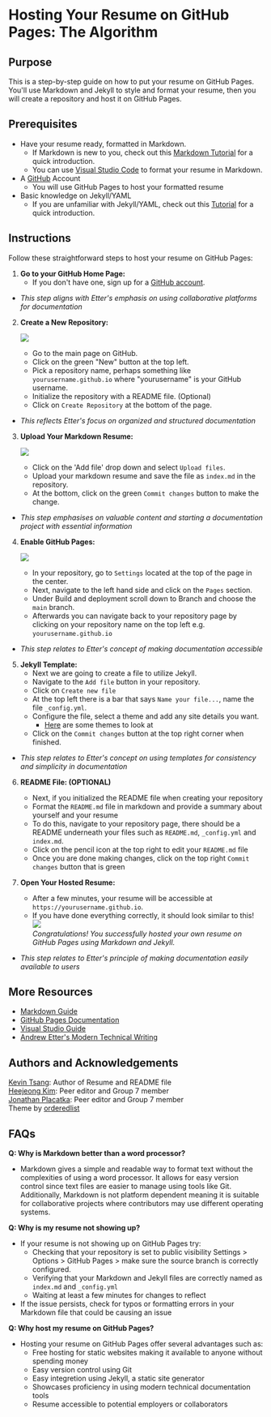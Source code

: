 # Hosting Your Resume on GitHub Pages: The Algorithm

## Purpose
This is a step-by-step guide on how to put your resume on GitHub Pages. You'll use Markdown and Jekyll to style and format your resume, then you will create a repository and host it on GitHub Pages.
## Prerequisites
- Have your resume ready, formatted in Markdown.
   - If Markdown is new to you, check out this [Markdown Tutorial](https://www.markdowntutorial.com/) for a quick introduction.
   - You can use [Visual Studio Code](https://visualstudio.microsoft.com/downloads/) to format your resume in Markdown.
- A [GitHub](https://github.com/) Account
   - You will use GitHub Pages to host your formatted resume
- Basic knowledge on Jekyll/YAML
   - If you are unfamiliar with Jekyll/YAML, check out this [Tutorial](https://idratherbewriting.com/documentation-theme-jekyll/mydoc_yaml_tutorial.html) for a quick introduction.

## Instructions
Follow these straightforward steps to host your resume on GitHub Pages:

1. **Go to your GitHub Home Page:**
   - If you don't have one, sign up for a [GitHub account](https://github.com/).
- *This step aligns with Etter's emphasis on using collaborative platforms for documentation*

2. **Create a New Repository:**  

   ![](https://media.giphy.com/media/v1.Y2lkPTc5MGI3NjExbnh2YnkwNGpuYnNwd2tsdmh2Y3Q0NTA3cXo5N3h5YjZwN2M2d2NidCZlcD12MV9pbnRlcm5hbF9naWZfYnlfaWQmY3Q9Zw/aHH3AyhO6ssjA0j73Z/giphy.gif)
   - Go to the main page on GitHub.
   - Click on the green "New" button at the top left.
   - Pick a repository name, perhaps something like `yourusername.github.io` where "yourusername" is your GitHub username.
   - Initialize the repository with a README file. (Optional)
   - Click on `Create Repository` at the bottom of the page.  
- *This reflects Etter's focus on organized and structured documentation*

3. **Upload Your Markdown Resume:**  

   ![](https://media.giphy.com/media/v1.Y2lkPTc5MGI3NjExM2pvMW04bXJ3aWM3YW1idTUxYTE1Zm1wdGg0d2tnaWcyd3lxdGZhciZlcD12MV9pbnRlcm5hbF9naWZfYnlfaWQmY3Q9Zw/RvpEyHOMkRZFAhw68T/giphy.gif)
   - Click on the 'Add file' drop down and select `Upload files`.
   - Upload your markdown resume and save the file as `index.md` in the repository.
   - At the bottom, click on the green `Commit changes` button to make the change.
- *This step emphasises on valuable content and starting a documentation project with essential information*

4. **Enable GitHub Pages:**  

   ![](https://media.giphy.com/media/v1.Y2lkPTc5MGI3NjExMHk1bWRydDd3bjlvZWVtdWRhZHZqMG92NGs3cjVpbndyNWFxNjA0aiZlcD12MV9pbnRlcm5hbF9naWZfYnlfaWQmY3Q9Zw/Onu1DW9aYpcvvUlW55/giphy.gif)
   - In your repository, go to `Settings` located at the top of the page in the center.
   - Next, navigate to the left hand side and click on the `Pages` section.
   - Under Build and deployment scroll down to Branch and choose the `main` branch.
   - Afterwards you can navigate back to your repository page by clicking on your repository name on the top left e.g. `yourusername.github.io`
- *This step relates to Etter's concept of making documentation accessible*

5. **Jekyll Template:**
   - Next we are going to create a file to utilize Jekyll.
   - Navigate to the `Add file` button in your repository.
   - Click on `Create new file` 
   - At the top left there is a bar that says `Name your file...`, name the file `_config.yml`.
   - Configure the file, select a theme and add any site details you want.
      - [Here](https://jekyllrb.com/docs/themes/) are some themes to look at 
   - Click on the `Commit changes` button at the top right corner when finished.
- *This step relates to Etter's concept on using templates for consistency and simplicity in documentation*

6. **README File: (OPTIONAL)**
   - Next, if you initialized the README file when creating your repository
   - Format the `README.md` file in markdown and provide a summary about yourself and your resume
   - To do this, navigate to your repository page, there should be a README underneath your files such as `README.md`, `_config.yml` and `index.md`.
   - Click on the pencil icon at the top right to edit your `README.md` file
   - Once you are done making changes, click on the top right `Commit changes` button that is green

7. **Open Your Hosted Resume:**
   - After a few minutes, your resume will be accessible at `https://yourusername.github.io`.
   - If you have done everything correctly, it should look similar to this!
   ![](https://media.giphy.com/media/v1.Y2lkPTc5MGI3NjExMWpmNzVoN3NiYWU4czFzOWthdWRqemR2bGE3Yzk1eHoxZTc2NDB4NCZlcD12MV9pbnRlcm5hbF9naWZfYnlfaWQmY3Q9Zw/uUQzZL22ZceOl8xmWO/giphy.gif)  
   *Congratulations! You successfully hosted your own resume on GitHub Pages using Markdown and Jekyll.*
- *This step relates to Etter's principle of making documentation easily available to users*

## More Resources
- [Markdown Guide](https://www.markdownguide.org/)
- [GitHub Pages Documentation](https://docs.github.com/en/pages)
- [Visual Studio Guide](https://code.visualstudio.com/docs/introvideos/basics)
- [Andrew Etter's Modern Technical Writing](https://www.amazon.ca/Modern-Technical-Writing-Introduction-Documentation-ebook/dp/B01A2QL9SS)

## Authors and Acknowledgements
[Kevin Tsang](https://github.com/tsangkevin99): Author of Resume and README file  
[Heejeong Kim](https://github.com/Heejoy): Peer editor and Group 7 member  
[Jonathan Placatka](https://github.com/jonathanplacatka): Peer editor and Group 7 member  
Theme by [orderedlist](https://github.com/orderedlist)

## FAQs

**Q: Why is Markdown better than a word processor?**  
- Markdown gives a simple and readable way to format text without the complexities of using a word processor. It allows for easy version control since text files are easier to manage using tools like Git. Additionally, Markdown is not platform dependent meaning it is suitable for collaborative projects where contributors may use different operating systems.

**Q: Why is my resume not showing up?**  
- If your resume is not showing up on GitHub Pages try:
   - Checking that your repository is set to public visibility Settings > Options > GitHub Pages > make sure the source branch is correctly configured.  
   - Verifying that your Markdown and Jekyll files are correctly named as `index.md` and `_config.yml`
   - Waiting at least a few minutes for changes to reflect
- If the issue persists, check for typos or formatting errors in your Markdown file that could be causing an issue

**Q: Why host my resume on GitHub Pages?**  
- Hosting your resume on GitHub Pages offer several advantages such as:
   - Free hosting for static websites making it available to anyone without spending money
   - Easy version control using Git
   - Easy integretion using Jekyll, a static site generator
   - Showcases proficiency in using modern technical documentation tools
   - Resume accessible to potential employers or collaborators

